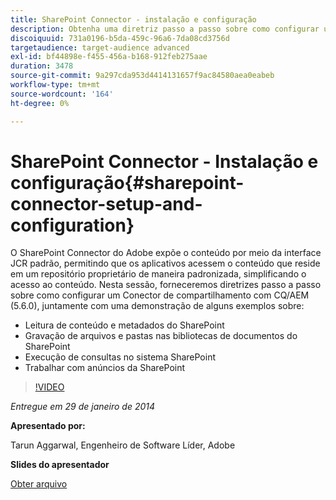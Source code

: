 ```yaml
---
title: SharePoint Connector - instalação e configuração
description: Obtenha uma diretriz passo a passo sobre como configurar um conector de compartilhamento com CQ/AEM (5.6.0), juntamente com uma demonstração de alguns exemplos. O SharePoint Connector do Adobe expõe o conteúdo por meio da interface JCR padrão, permitindo que os aplicativos acessem o conteúdo que reside em um repositório proprietário de maneira padronizada, simplificando o acesso ao conteúdo.
discoiquuid: 731a0196-b5da-459c-96a6-7da08cd3756d
targetaudience: target-audience advanced
exl-id: bf44898e-f455-456a-b168-912feb275aae
duration: 3478
source-git-commit: 9a297cda953d4414131657f9ac84580aea0eabeb
workflow-type: tm+mt
source-wordcount: '164'
ht-degree: 0%

---
```


# SharePoint Connector - Instalação e configuração{#sharepoint-connector-setup-and-configuration}

O SharePoint Connector do Adobe expõe o conteúdo por meio da interface JCR padrão, permitindo que os aplicativos acessem o conteúdo que reside em um repositório proprietário de maneira padronizada, simplificando o acesso ao conteúdo. Nesta sessão, forneceremos diretrizes passo a passo sobre como configurar um Conector de compartilhamento com CQ/AEM (5.6.0), juntamente com uma demonstração de alguns exemplos sobre:

* Leitura de conteúdo e metadados do SharePoint
* Gravação de arquivos e pastas nas bibliotecas de documentos do SharePoint
* Execução de consultas no sistema SharePoint
* Trabalhar com anúncios da SharePoint

>[!VIDEO](https://video.tv.adobe.com/v/19525/?quality=9)

*Entregue em 29 de janeiro de 2014*

**Apresentado por:**

Tarun Aggarwal, Engenheiro de Software Líder, Adobe

**Slides do apresentador**

[Obter arquivo](assets/cq-gems-sharepoint-connector.pdf)
<!--
[Get back to the Overview](https://helpx.adobe.com/experience-manager/kt/eseminars/gems/aem-index.html)
-->
